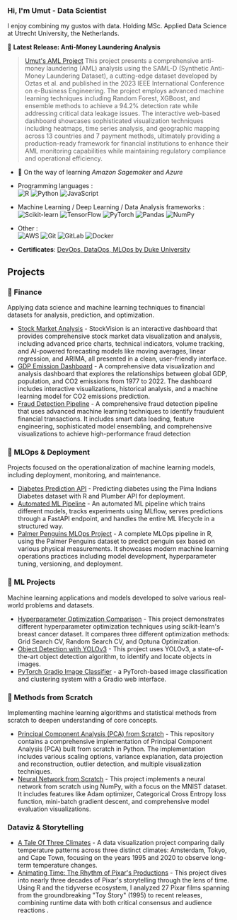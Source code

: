 ### Hi, I'm Umut - Data Scientist

I enjoy combining my gustos with data. Holding MSc. Applied Data Science at Utrecht University, the Netherlands.

🚀 **Latest Release: Anti-Money Laundering Analysis**
> 
> [Umut's AML Project](https://umutaml.netlify.app/) This project presents a comprehensive anti-money laundering (AML) analysis using the SAML-D (Synthetic Anti-Money Laundering Dataset), a cutting-edge dataset developed by Oztas et al. and published in the 2023 IEEE International Conference on e-Business Engineering. The project employs advanced machine learning techniques including Random Forest, XGBoost, and ensemble methods to achieve a 94.2% detection rate while addressing critical data leakage issues. The interactive web-based dashboard showcases sophisticated visualization techniques including heatmaps, time series analysis, and geographic mapping across 13 countries and 7 payment methods, ultimately providing a production-ready framework for financial institutions to enhance their AML monitoring capabilities while maintaining regulatory compliance and operational efficiency.


- 🌱 On the way of learning *Amazon Sagemaker* and  *Azure* 

- Programming languages : <br />
 ![R](https://img.shields.io/badge/r-%23276DC3.svg?style=for-the-badge&logo=r&logoColor=white)
 ![Python](http://img.shields.io/badge/-Python-eee?style=flat-square&logo=python&logoColor=F7BD2F)
 ![JavaScript](https://img.shields.io/badge/-JavaScript-eee?style=flat-square&logo=javascript&logoColor=DD9C25)

- Machine Learning / Deep Learning / Data Analysis frameworks : <br />
 ![Scikit-learn](http://img.shields.io/badge/-Scikit--Learn-eee?style=flat-square&logo=scikit-learn&logoColor=e26d00)
 ![TensorFlow](http://img.shields.io/badge/-TensorFlow-eee?style=flat-square&logo=tensorflow&logoColor=FF6F00)
 ![PyTorch](https://img.shields.io/badge/PyTorch-%23EE4C2C.svg?style=for-the-badge&logo=PyTorch&logoColor=white)
 ![Pandas](https://img.shields.io/badge/pandas-%23150458.svg?style=for-the-badge&logo=pandas&logoColor=white)
 ![NumPy](https://img.shields.io/badge/numpy-%23013243.svg?style=for-the-badge&logo=numpy&logoColor=white)

- Other : <br />
![AWS](https://img.shields.io/badge/AWS-%23FF9900.svg?style=for-the-badge&logo=amazon-aws&logoColor=white)
![Git](https://img.shields.io/badge/git-%23F05033.svg?style=for-the-badge&logo=git&logoColor=white)
![GitLab](https://img.shields.io/badge/gitlab-%23181717.svg?style=for-the-badge&logo=gitlab&logoColor=white)
![Docker](https://img.shields.io/badge/docker-%230db7ed.svg?style=for-the-badge&logo=docker&logoColor=white)

-  **Certificates**:
    [DevOps, DataOps, MLOps by Duke University](https://www.coursera.org/account/accomplishments/verify/PP1UU7AA46MX)
   
## Projects

### 🏦 Finance 
Applying data science and machine learning techniques to financial datasets for analysis, prediction, and optimization.

- [Stock Market Analysis](https://github.com/umutevren/stock-market-analysis) - StockVision is an interactive dashboard that provides comprehensive stock market data visualization and analysis, including advanced price charts, technical indicators, volume tracking, and AI-powered forecasting models like moving averages, linear regression, and ARIMA, all presented in a clean, user-friendly interface.
- [GDP Emission Dashboard](https://github.com/umutevren/gdp-emission-dashboard) - A comprehensive data visualization and analysis dashboard that explores the relationships between global GDP, population, and CO2 emissions from 1977 to 2022. The dashboard includes interactive visualizations, historical analysis, and a machine learning model for CO2 emissions prediction.
- [Fraud Detection Pipeline](https://github.com/umutevren/Fraudulent-Financial-Transaction-Prediction) - A comprehensive fraud detection pipeline that uses advanced machine learning techniques to identify fraudulent financial transactions. It includes smart data loading, feature engineering, sophisticated model ensembling, and comprehensive visualizations to achieve high-performance fraud detection

### 🚀 MLOps & Deployment
Projects focused on the operationalization of machine learning models, including deployment, monitoring, and maintenance.

- [Diabetes Prediction API](https://github.com/umutevren/diabetes-prediction-api) - Predicting diabetes using the Pima Indians Diabetes dataset with R and Plumber API for deployment.
- [Automated ML Pipeline](https://github.com/umutevren/automated-ml-pipeline) - An automated ML pipeline which trains different models, tracks experiments using MLflow, serves predictions through a FastAPI endpoint, and handles the entire ML lifecycle in a structured way.
- [Palmer Penguins MLOps Project](https://github.com/umutevren/palmerpenguins-final) - A complete MLOps pipeline in R, using the Palmer Penguins dataset to predict penguin sex based on various physical measurements. It showcases modern machine learning operations practices including model development, hyperparameter tuning, versioning, and deployment.

### 🤖 ML Projects
Machine learning applications and models developed to solve various real-world problems and datasets.

- [Hyperparameter Optimization Comparison](https://github.com/umutevren/hyperparameter-optimization) - This project demonstrates different hyperparameter optimization techniques using scikit-learn's breast cancer dataset. It compares three different optimization methods: Grid Search CV, Random Search CV, and Optuna Optimization.
- [Object Detection with YOLOv3](https://github.com/umutevren/yolo-object-recognition) - This project uses YOLOv3, a state-of-the-art object detection algorithm, to identify and locate objects in images.
- [PyTorch Gradio Image Classifier](https://github.com/umutevren/pytorch-gradio-image-classifier) - a PyTorch-based image classification and clustering system with a Gradio web interface.

### 🔬 Methods from Scratch
Implementing machine learning algorithms and statistical methods from scratch to deepen understanding of core concepts.

- [Principal Component Analysis (PCA) from Scratch](https://github.com/umutevren/pca-from-scratch) - This repository contains a comprehensive implementation of Principal Component Analysis (PCA) built from scratch in Python. The implementation includes various scaling options, variance explanation, data projection and reconstruction, outlier detection, and multiple visualization techniques.
- [Neural Network from Scratch](https://github.com/umutevren/neutral-network-from-scratch) - This project implements a neural network from scratch using NumPy, with a focus on the MNIST dataset. It includes features like Adam optimizer, Categorical Cross Entropy loss function, mini-batch gradient descent, and comprehensive model evaluation visualizations.

###  Dataviz & Storytelling
- [A Tale Of Three Climates](https://github.com/umutevren/a-tale-of-three-climates) - A data visualization project comparing daily temperature patterns across three distinct climates: Amsterdam, Tokyo, and Cape Town, focusing on the years 1995 and 2020 to observe long-term temperature changes.
- [Animating Time: The Rhythm of Pixar's Productions](https://github.com/umutevren/animating_time_pixar) - This project dives into nearly three decades of Pixar's storytelling through the lens of time. Using R and the tidyverse ecosystem, I analyzed 27 Pixar films spanning from the groundbreaking "Toy Story" (1995) to recent releases, combining runtime data with both critical consensus  and audience reactions .

